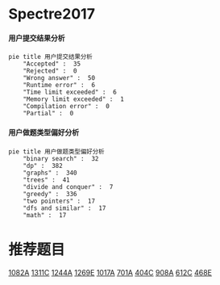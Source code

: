 # Spectre2017

<!-- tabs:start -->



#### **用户提交结果分析**

```mermaid
pie title 用户提交结果分析
    "Accepted" :  35
    "Rejected" :  0
    "Wrong answer" :  50
    "Runtime error" :  6
    "Time limit exceeded" :  6
    "Memory limit exceeded" :  1
    "Compilation error" :  0
    "Partial" :  0
```

#### **用户做题类型偏好分析**

```mermaid
pie title 用户做题类型偏好分析
    "binary search" :  32
    "dp" :  382
    "graphs" :  340
    "trees" :  41
    "divide and conquer" :  7
    "greedy" :  336
    "two pointers" :  17
    "dfs and similar" :  17
    "math" :  17
```



<!-- tabs:end -->
# 推荐题目
[1082A](https://codeforces.com/contest/1082/problem/A)
[1311C](https://codeforces.com/contest/1311/problem/C)
[1244A](https://codeforces.com/contest/1244/problem/A)
[1269E](https://codeforces.com/contest/1269/problem/E)
[1017A](https://codeforces.com/contest/1017/problem/A)
[701A](https://codeforces.com/contest/701/problem/A)
[404C](https://codeforces.com/contest/404/problem/C)
[908A](https://codeforces.com/contest/908/problem/A)
[612C](https://codeforces.com/contest/612/problem/C)
[468E](https://codeforces.com/contest/468/problem/E)
